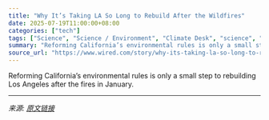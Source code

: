 ```yaml
---
title: "Why It’s Taking LA So Long to Rebuild After the Wildfires"
date: 2025-07-19T11:00:00+08:00
categories: ["tech"]
tags: ["Science", "Science / Environment", "Climate Desk", "science", "environment", "wildfires", "California", "disasters", "los angeles", "Climate Crisis"]
summary: "Reforming California’s environmental rules is only a small step to rebuilding Los Angeles after the fires in January."
source_url: "https://www.wired.com/story/why-its-taking-la-so-long-to-rebuild-after-the-wildfires-california-los-angeles/"
---
```


Reforming California’s environmental rules is only a small step to rebuilding Los Angeles after the fires in January.

---

*来源: [原文链接](https://www.wired.com/story/why-its-taking-la-so-long-to-rebuild-after-the-wildfires-california-los-angeles/)*
